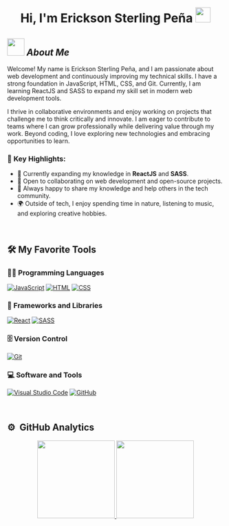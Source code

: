 <h1 align="center">Hi, I'm Erickson Sterling Peña <img src="https://media.giphy.com/media/hvRJCLFzcasrR4ia7z/giphy.gif" width="35"></h1>

<!--## <img src="https://media.giphy.com/media/ObNTw8Uzwy6KQ/giphy.gif" width="30px">&nbsp;***About Me***-->
## <img src="https://i.giphy.com/media/v1.Y2lkPTc5MGI3NjExbzYycjFxa2xkdzY5enQzaG1hdHcwcDRqZXY0bXlxMXV4MGViZTJzcCZlcD12MV9pbnRlcm5hbF9naWZfYnlfaWQmY3Q9Zw/c0Jwn0I22a3XHgPaft/giphy.gif" width="40px">&nbsp;***About Me***

Welcome! My name is Erickson Sterling Peña, and I am passionate about web development and continuously improving my technical skills. I have a strong foundation in JavaScript, HTML, CSS, and Git. Currently, I am learning ReactJS and SASS to expand my skill set in modern web development tools.

I thrive in collaborative environments and enjoy working on projects that challenge me to think critically and innovate. I am eager to contribute to teams where I can grow professionally while delivering value through my work. Beyond coding, I love exploring new technologies and embracing opportunities to learn.

### 🌟 **Key Highlights:**
- 🚀 Currently expanding my knowledge in **ReactJS** and **SASS**.
- 🤝 Open to collaborating on web development and open-source projects.
- 💬 Always happy to share my knowledge and help others in the tech community.
- 🌍 Outside of tech, I enjoy spending time in nature, listening to music, and exploring creative hobbies.

<!-- - 📫 Reach out to me at: **[Your Email or Contact Link]** -->
</br>

## 🛠️ My Favorite Tools

### 👨‍💻 Programming Languages
<p>
    <a href="#"><img alt="JavaScript" src="https://img.shields.io/badge/JavaScript%20-%23F7DF1E.svg?logo=javascript&logoColor=black"></a>
    <a href="#"><img alt="HTML" src="https://img.shields.io/badge/HTML%20-%23E34F26.svg?logo=html5&logoColor=white"></a>
    <a href="#"><img alt="CSS" src="https://img.shields.io/badge/CSS%20-%231572B6.svg?logo=css3&logoColor=white"></a>
</p>

### 🧰 Frameworks and Libraries
<p>
    <a href="#"><img alt="React" src="https://img.shields.io/badge/React%20-%2361DAFB.svg?logo=react&logoColor=black"></a>
    <a href="#"><img alt="SASS" src="https://img.shields.io/badge/SASS%20-%23CC6699.svg?logo=sass&logoColor=white"></a>
</p>

### 🗄️ Version Control
<p>
    <a href="#"><img alt="Git" src="https://img.shields.io/badge/Git%20-%23F05033.svg?logo=git&logoColor=white"></a>
</p>

### 💻 Software and Tools
<p>
    <a href="#"><img alt="Visual Studio Code" src="https://img.shields.io/badge/Visual%20Studio%20Code-0078d7.svg?logo=visual-studio-code&logoColor=white"></a>
    <a href="#"><img alt="GitHub" src="https://img.shields.io/badge/GitHub%20-%23181717.svg?logo=github&logoColor=white"></a>
</p>
</br>

## ⚙️ &nbsp;GitHub Analytics
<p align="center">
<a href="https://github.com/Derkopath">
  <img height="180em" src="https://github-readme-stats-eight-theta.vercel.app/api?username=Derkopath&show_icons=true&theme=algolia&include_all_commits=true&count_private=true"/>
  <img height="180em" src="https://github-readme-stats-eight-theta.vercel.app/api/top-langs/?username=Derkopath&layout=compact&langs_count=8&theme=algolia"/>
</a>
</p>
